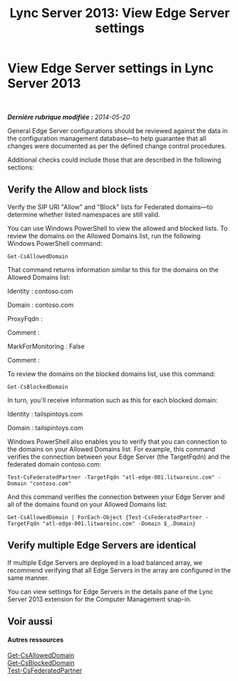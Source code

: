 ﻿---
title: 'Lync Server 2013: View Edge Server settings'
TOCTitle: View Edge Server settings
ms:assetid: 684154cc-cffc-4d2e-8baa-be52c625e5d7
ms:mtpsurl: https://technet.microsoft.com/fr-fr/library/Dn747890(v=OCS.15)
ms:contentKeyID: 62293520
ms.date: 05/20/2016
mtps_version: v=OCS.15
ms.translationtype: HT
---

# View Edge Server settings in Lync Server 2013

 

_**Dernière rubrique modifiée :** 2014-05-20_

General Edge Server configurations should be reviewed against the data in the configuration management database—to help guarantee that all changes were documented as per the defined change control procedures.

Additional checks could include those that are described in the following sections:

## Verify the Allow and block lists

Verify the SIP URI "Allow" and "Block" lists for Federated domains—to determine whether listed namespaces are still valid.

You can use Windows PowerShell to view the allowed and blocked lists. To review the domains on the Allowed Domains list, run the following Windows PowerShell command:

`Get-CsAllowedDomain`

That command returns information similar to this for the domains on the Allowed Domains list:

Identity : contoso.com

Domain : contoso.com

ProxyFqdn :

Comment :

MarkForMonitoring : False

Comment :

To review the domains on the blocked domains list, use this command:

`Get-CsBlockedDomain`

In turn, you'll receive information such as this for each blocked domain:

Identity : tailspintoys.com

Domain : tailspintoys.com

Windows PowerShell also enables you to verify that you can connection to the domains on your Allowed Domains list. For example, this command verifies the connection between your Edge Server (the TargetFqdn) and the federated domain contoso.com:

`Test-CsFederatedPartner -TargetFqdn "atl-edge-001.litwareinc.com" -Domain "contoso.com"`

And this command verifies the connection between your Edge Server and all of the domains found on your Allowed Domains list:

`Get-CsAllowedDomain | ForEach-Object {Test-CsFederatedPartner -TargetFqdn "atl-edge-001.litwareinc.com" -Domain $_.Domain}`

## Verify multiple Edge Servers are identical

If multiple Edge Servers are deployed in a load balanced array, we recommend verifying that all Edge Servers in the array are configured in the same manner.

You can view settings for Edge Servers in the details pane of the Lync Server 2013 extension for the Computer Management snap-in.

## Voir aussi

#### Autres ressources

[Get-CsAllowedDomain](get-csalloweddomain.md)  
[Get-CsBlockedDomain](get-csblockeddomain.md)  
[Test-CsFederatedPartner](test-csfederatedpartner.md)

